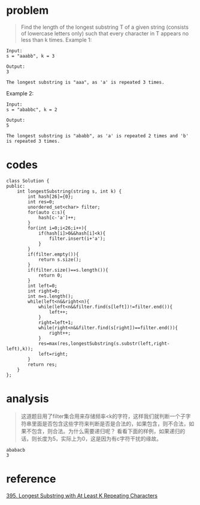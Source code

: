 # problem
>Find the length of the longest substring T of a given string (consists of lowercase letters only) such that every character in T appears no less than k times.
Example 1:
```
Input:
s = "aaabb", k = 3

Output:
3

The longest substring is "aaa", as 'a' is repeated 3 times.
```
Example 2:
```
Input:
s = "ababbc", k = 2

Output:
5

The longest substring is "ababb", as 'a' is repeated 2 times and 'b' is repeated 3 times.
```

# codes
```
class Solution {
public:
    int longestSubstring(string s, int k) {
        int hash[26]={0};
        int res=0;
        unordered_set<char> filter;
        for(auto c:s){
            hash[c-'a']++;
        }
        for(int i=0;i<26;i++){
            if(hash[i]>0&&hash[i]<k){
                filter.insert(i+'a');
            }
        }
        if(filter.empty()){
            return s.size();
        }
        if(filter.size()==s.length()){
            return 0;
        }
        int left=0;
        int right=0;
        int n=s.length();
        while(left<n&&right<n){
            while(left<n&&filter.find(s[left])!=filter.end()){
                left++;
            }
            right=left+1;
            while(right<n&&filter.find(s[right])==filter.end()){
                right++;
            }
            res=max(res,longestSubstring(s.substr(left,right-left),k));
            left=right;
        }
        return res;
    }
};
```

# analysis
>这道题目用了filter集合用来存储频率<k的字符，这样我们就判断一个子字符串里面是否包含这些字符来判断是否是合法的，如果包含，则不合法，如果不包含，则合法。为什么需要递归呢？
看看下面的样例，如果递归的话，则长度为5，实际上为0，这是因为有c字符干扰的缘故。

```
ababacb
3
```
# reference
[395. Longest Substring with At Least K Repeating Characters][1]


[1]: https://leetcode.com/problems/longest-substring-with-at-least-k-repeating-characters/discuss/122969/C++-4ms
